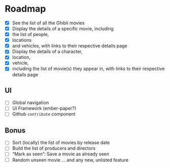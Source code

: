 # Roadmap

- [x] See the list of all the Ghibli movies
- [x] Display the details of a specific movie, including
- [x] the list of people,
- [x] locations
- [x] and vehicles, with links to their respective details page
- [x] Display the details of a character,
- [x] location,
- [x] vehicle,
- [x] including the list of movie(s) they appear in, with links to their respective details page

## UI

- [ ] Global navigation
- [ ] UI Framework (ember-paper?)
- [ ] Github `contribute` component

## Bonus

- [ ] Sort (locally) the list of movies by release date
- [ ] Build the list of producers and directors
- [ ] “Mark as seen”: Save a movie as already seen
- [ ] Random unseen movie
... and any new, unlisted feature
